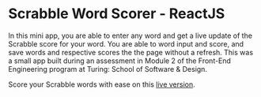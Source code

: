 # Scrabble Word Scorer - ReactJS

In this mini app, you are able to enter any word and get a live update of the Scrabble score for your word. You are able to word input and score, and save words and respective scores the the page without a refresh. This was a small app built during an assessment in Module 2 of the Front-End Engineering program at Turing: School of Software & Design.

Score your Scrabble words with ease on this [live version](https://kswhyte.github.io/scrabble-react).
